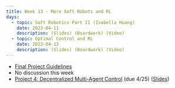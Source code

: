 ```yaml
---
title: Week 13 - More Soft Robots and RL
days:
  - topic: Soft Robotics Part II (Isabella Huang)
    date: 2023-04-11
    description: (Slides) (Boardwork) (Video)
  - topic: Optimal Control and RL
    date: 2023-04-13
    description: (Slides) (Boardwork) (Video)
---
```


- [Final Project Guidelines](./assets/final_proj/C106B_Final_Project_Guidelines.pdf)
- No discussion this week
- [Project 4: Decentralized Multi-Agent Control](./assets/proj/Spring_2023_EECS106B_Project_4.pdf) (due 4/25) ([Slides](https://docs.google.com/presentation/d/1HuiGLDDbieeZcmTCrD38vN_R_iw0vZM5UvN91G7z3Mg/edit?usp=sharing))

<a id="Week14"></a>
